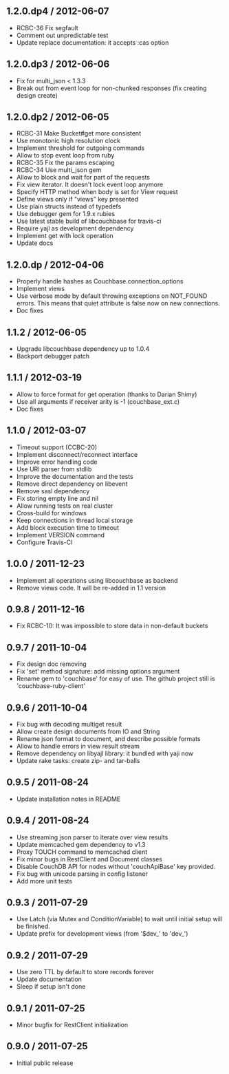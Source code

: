 ## 1.2.0.dp4 / 2012-06-07

* RCBC-36 Fix segfault
* Comment out unpredictable test
* Update replace documentation: it accepts :cas option

## 1.2.0.dp3 / 2012-06-06

* Fix for multi_json < 1.3.3
* Break out from event loop for non-chunked responses (fix creating
  design create)

## 1.2.0.dp2 / 2012-06-05

* RCBC-31 Make Bucket#get more consistent
* Use monotonic high resolution clock
* Implement threshold for outgoing commands
* Allow to stop event loop from ruby
* RCBC-35 Fix the params escaping
* RCBC-34 Use multi_json gem
* Allow to block and wait for part of the requests
* Fix view iterator. It doesn't lock event loop anymore
* Specify HTTP method when body is set for View request
* Define views only if "views" key presented
* Use plain structs instead of typedefs
* Use debugger gem for 1.9.x rubies
* Use latest stable build of libcouchbase for travis-ci
* Require yajl as development dependency
* Implement get with lock operation
* Update docs

## 1.2.0.dp / 2012-04-06

* Properly handle hashes as Couchbase.connection_options
* Implement views
* Use verbose mode by default throwing exceptions on NOT_FOUND errors.
  This means that quiet attribute is false now on new connections.
* Doc fixes

## 1.1.2 / 2012-06-05

* Upgrade libcouchbase dependency up to 1.0.4
* Backport debugger patch

## 1.1.1 / 2012-03-19

* Allow to force format for get operation (thanks to Darian Shimy)
* Use all arguments if receiver arity is -1 (couchbase_ext.c)
* Doc fixes

## 1.1.0 / 2012-03-07

* Timeout support (CCBC-20)
* Implement disconnect/reconnect interface
* Improve error handling code
* Use URI parser from stdlib
* Improve the documentation and the tests
* Remove direct dependency on libevent
* Remove sasl dependency
* Fix storing empty line and nil
* Allow running tests on real cluster
* Cross-build for windows
* Keep connections in thread local storage
* Add block execution time to timeout
* Implement VERSION command
* Configure Travis-CI

## 1.0.0 / 2011-12-23

* Implement all operations using libcouchbase as backend
* Remove views code. It will be re-added in 1.1 version

## 0.9.8 / 2011-12-16

* Fix RCBC-10: It was impossible to store data in non-default buckets

## 0.9.7 / 2011-10-04

* Fix design doc removing
* Fix 'set' method signature: add missing options argument
* Rename gem to 'couchbase' for easy of use. The github project still
  is 'couchbase-ruby-client'

## 0.9.6 / 2011-10-04

* Fix bug with decoding multiget result
* Allow create design documents from IO and String
* Rename json format to document, and describe possible formats
* Allow to handle errors in view result stream
* Remove dependency on libyajl library: it bundled with yaji now
* Update rake tasks: create zip- and tar-balls

## 0.9.5 / 2011-08-24

* Update installation notes in README

## 0.9.4 / 2011-08-24

* Use streaming json parser to iterate over view results
* Update memcached gem dependency to v1.3
* Proxy TOUCH command to memcached client
* Fix minor bugs in RestClient and Document classes
* Disable CouchDB API for nodes without 'couchApiBase' key provided.
* Fix bug with unicode parsing in config listener
* Add more unit tests

## 0.9.3 / 2011-07-29

* Use Latch (via Mutex and ConditionVariable) to wait until initial
  setup will be finished.
* Update prefix for development views (from '$dev_' to 'dev_')

## 0.9.2 / 2011-07-29

* Use zero TTL by default to store records forever
* Update documentation
* Sleep if setup isn't done

## 0.9.1 / 2011-07-25

* Minor bugfix for RestClient initialization

## 0.9.0 / 2011-07-25

* Initial public release
